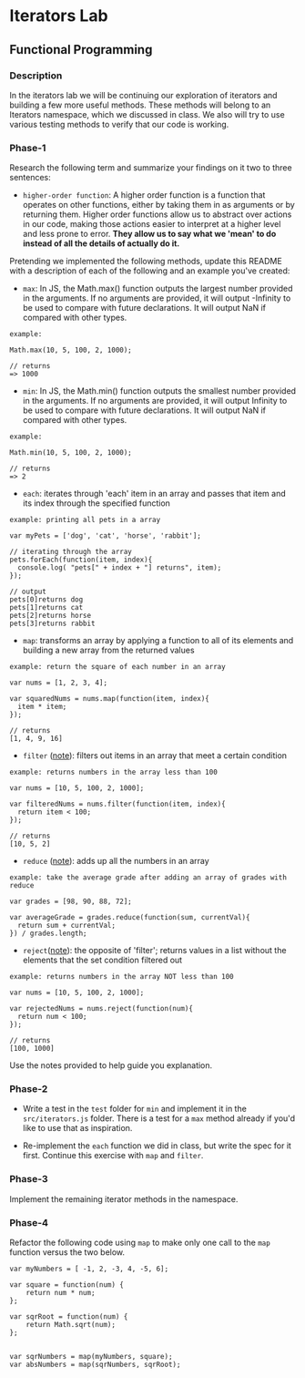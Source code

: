 # Iterators Lab
## Functional Programming


### Description

In the iterators lab we will be continuing our exploration of iterators and building a few more useful methods. These methods will belong to an Iterators namespace, which we discussed in class. We also will try to use various testing methods to verify that our code is working. 


### Phase-1

Research the following term and summarize your findings on it two to three sentences:

* `higher-order function`: A higher order function is a function that operates on other functions, either by taking them in as arguments or by returning them. Higher order functions allow us to abstract over actions in our code, making those actions easier to interpret at a higher level and less prone to error. **They allow us to say what we 'mean' to do instead of all the details of actually do it.**


Pretending we implemented the following methods, update this README with a description of each of the following and an example you've created:


* `max`: In JS, the Math.max() function outputs the largest number provided in the arguments. If no arguments are provided, it will output -Infinity to be used to compare with future declarations. It will output NaN if compared with other types.

```
example:

Math.max(10, 5, 100, 2, 1000);

// returns
=> 1000

```

* `min`: In JS, the Math.min() function outputs the smallest number provided in the arguments. If no arguments are provided, it will output Infinity to be used to compare with future declarations. It will output NaN if compared with other types.

```
example:

Math.min(10, 5, 100, 2, 1000);

// returns
=> 2

```

* `each`: iterates through 'each' item in an array and passes that item and its index through the specified function

```
example: printing all pets in a array

var myPets = ['dog', 'cat', 'horse', 'rabbit'];

// iterating through the array
pets.forEach(function(item, index){
  console.log( "pets[" + index + "] returns", item);
});

// output
pets[0]returns dog
pets[1]returns cat
pets[2]returns horse
pets[3]returns rabbit

```

* `map`: transforms an array by applying a function to all of its elements and building a new array from the returned values

```
example: return the square of each number in an array

var nums = [1, 2, 3, 4];

var squaredNums = nums.map(function(item, index){
  item * item;
});

// returns
[1, 4, 9, 16]

```

* `filter` ([note](https://developer.mozilla.org/en-US/docs/Web/JavaScript/Reference/Global_Objects/Array/filter)): filters out items in an array that meet a certain condition

```
example: returns numbers in the array less than 100

var nums = [10, 5, 100, 2, 1000];

var filteredNums = nums.filter(function(item, index){
  return item < 100;
});

// returns
[10, 5, 2]

```

* `reduce` ([note](https://developer.mozilla.org/en-US/docs/Web/JavaScript/Reference/Global_Objects/Array/reduce)): adds up all the numbers in an array

```
example: take the average grade after adding an array of grades with reduce

var grades = [98, 90, 88, 72];

var averageGrade = grades.reduce(function(sum, currentVal){
  return sum + currentVal;
}) / grades.length;

```

* `reject`([note](http://underscorejs.org/#reject)): the opposite of 'filter'; returns values in a list without the elements that the set condition filtered out


```
example: returns numbers in the array NOT less than 100

var nums = [10, 5, 100, 2, 1000];

var rejectedNums = nums.reject(function(num){
  return num < 100;
});

// returns
[100, 1000]

```


Use the notes provided to help guide you explanation.




### Phase-2 

* Write a test in the `test` folder for `min` and implement it in the `src/iterators.js` folder. There is a test for a `max` method already if you'd like to use that as inspiration. 

* Re-implement the `each` function we did in class, but write the spec for it first. Continue this exercise with `map` and `filter`.


### Phase-3

Implement the remaining iterator methods in the namespace.


### Phase-4

Refactor the following code using `map` to make only one call to the `map` function versus the two below.


```
var myNumbers = [ -1, 2, -3, 4, -5, 6];

var square = function(num) {
	return num * num;
};

var sqrRoot = function(num) {
	return Math.sqrt(num);
};


var sqrNumbers = map(myNumbers, square);
var absNumbers = map(sqrNumbers, sqrRoot);
```